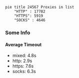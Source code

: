 
```mermaid
pie title 24567 Proxies in list
    "HTTP" : 17782
    "HTTPS": 5919
    "SOCKS" : 4646
```

### Some Info
#### Average Timeout

- mixed: 4.8s
- http: 2.9s
- https: 7.6s
- socks: 6.3s